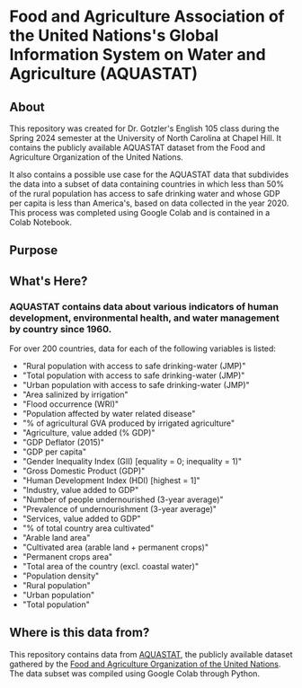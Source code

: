 # Food and Agriculture Association of the United Nations's Global Information System on Water and Agriculture (AQUASTAT)
## About
This repository was created for Dr. Gotzler's English 105 class during the Spring 2024 semester at the University of North Carolina at Chapel Hill. It contains the publicly available AQUASTAT dataset from the Food and Agriculture Organization of the United Nations. 

It also contains a possible use case for the AQUASTAT data that subdivides the data into a subset of data containing countries in which less than 50% of the rural population has access to safe drinking water and whose GDP per capita is less than America's, based on data collected in the year 2020. This process was completed using Google Colab and is contained in a Colab Notebook. 

## Purpose


## What's Here?
### AQUASTAT contains data about various indicators of human development, environmental health, and water management by country since 1960. 

For over 200 countries, data for each of the following variables is listed:
* "Rural population with access to safe drinking-water (JMP)"
* "Total population with access to safe drinking-water (JMP)"
* "Urban population with access to safe drinking-water (JMP)"
* "Area salinized by irrigation"
* "Flood occurrence (WRI)"
* "Population affected by water related disease"
* "% of agricultural GVA produced by irrigated agriculture"
* "Agriculture, value added (% GDP)"
* "GDP Deflator (2015)"
* "GDP per capita"
* "Gender Inequality Index (GII) [equality = 0; inequality = 1)"
* "Gross Domestic Product (GDP)"
* "Human Development Index (HDI) [highest = 1]"
* "Industry, value added to GDP"
* "Number of people undernourished (3-year average)"
* "Prevalence of undernourishment (3-year average)"
* "Services, value added to GDP"
* "% of total country area cultivated"
* "Arable land area"
* "Cultivated area (arable land + permanent crops)"
* "Permanent crops area"
* "Total area of the country (excl. coastal water)"
* "Population density"
* "Rural population"
* "Urban population"
* "Total population"

## Where is this data from?
This  repository contains data from [AQUASTAT](https://data.apps.fao.org/aquastat/?lang=en), the publicly available dataset gathered by the [Food and Agriculture Organization of the United Nations](https://www.fao.org/aquastat/en/). 
The data subset was compiled using Google Colab through Python. 
